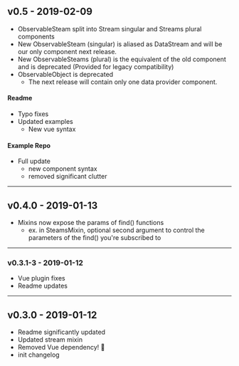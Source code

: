 ## v0.5 - 2019-02-09
- ObservableSteam split into Stream singular and Streams plural components
- New ObservableSteam (singular) is aliased as DataStream and will be our only component next release. 
- New ObservableSteams (plural) is the equivalent of the old component and is deprecated (Provided for legacy compatibility) 
- ObservableObject is deprecated
  - The next release will contain only one data provider component.

#### Readme
- Typo fixes
- Updated examples
  - New vue syntax

#### Example Repo
- Full update
  - new component syntax
  - removed significant clutter

---

## v0.4.0 - 2019-01-13
- Mixins now expose the params of find() functions
  - ex. in SteamsMixin, optional second argument to control the parameters of the find() you're subscribed to

---

### v0.3.1-3 - 2019-01-12
- Vue plugin fixes
- Readme updates

---

## v0.3.0 - 2019-01-12
- Readme significantly updated
- Updated stream mixin
- Removed Vue dependency! 🎉
- init changelog